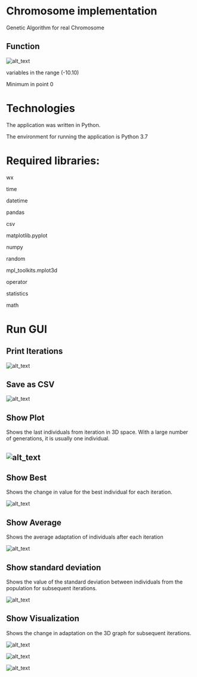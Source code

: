 <h1>Chromosome implementation</h1>


<p>Genetic Algorithm for real Chromosome
</p>
<h2>Function</h2>


<img src="images/Screenshot_1.jpg" width="" alt="alt_text" title="image_tooltip">
<p>
variables in the range (-10.10)
</p>
<p>
Minimum in point 0
</p>
<h1>Technologies</h1>


<p>
The application was written in Python.
</p>
<p>
The environment for running the application is Python 3.7
</p>
<h1>Required libraries:</h1>


<p>
wx 
</p>
<p>
time
</p>
<p>
datetime
</p>
<p>
pandas
</p>
<p>
csv
</p>
<p>
matplotlib.pyplot
</p>
<p>
numpy 
</p>
<p>
random
</p>
<p>
mpl_toolkits.mplot3d
</p>
<p>
operator 
</p>
<p>
statistics
</p>
<p>
math
</p>
<h1>Run GUI</h1>


<p>


</p>
<h2>Print Iterations </h2>


<p>


<img src="images/Screenshot_2.jpg" width="" alt="alt_text" title="image_tooltip">

</p>
<h2>Save as CSV </h2>


<p>

<img src="images/Screenshot_5.jpg" width="" alt="alt_text" title="image_tooltip">

</p>
<h2>Show Plot</h2>


<p>
Shows the last individuals from iteration in 3D space. With a large number of generations, it is usually one individual.
</p>
<h2>

<img src="images/Screenshot_6.jpg" width="" alt="alt_text" title="image_tooltip">
</h2>


<h2>Show Best</h2>


<p>
Shows the change in value for the best individual for each iteration.
</p>
<p>


<img src="images/Screenshot_7.jpg" width="" alt="alt_text" title="image_tooltip">

</p>
<h2>Show Average </h2>


<p>
Shows the average adaptation of individuals after each iteration
</p>
<p>


<img src="images/Screenshot_8.jpg" width="" alt="alt_text" title="image_tooltip">

</p>
<h2>Show standard deviation</h2>


<p>
Shows the value of the standard deviation between individuals from the population for subsequent iterations.
</p>
<p>


<img src="images/Screenshot_9.jpg" width="" alt="alt_text" title="image_tooltip">

</p>
<h2>Show Visualization</h2>


<p>
Shows the change in adaptation on the 3D graph for subsequent iterations.
</p>
<p>


<img src="images/Screenshot_10.jpg" width="" alt="alt_text" title="image_tooltip">

</p>
<p>


<img src="images/Screenshot_11.jpg" width="" alt="alt_text" title="image_tooltip">

</p>
<p>


<img src="images/Screenshot_12.jpg" width="" alt="alt_text" title="image_tooltip">

</p>
